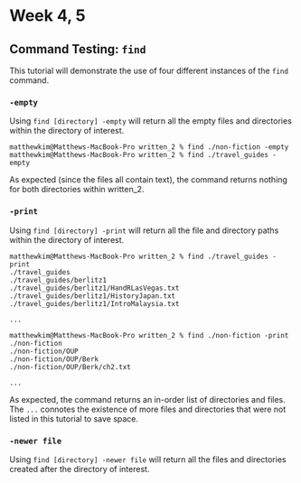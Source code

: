# Week 4, 5

## Command Testing: `find`
This tutorial will demonstrate the use of four different instances of the `find` command. 

### `-empty`
Using `find [directory] -empty` will return all the empty files and directories within the directory of interest.

```
matthewkim@Matthews-MacBook-Pro written_2 % find ./non-fiction -empty
matthewkim@Matthews-MacBook-Pro written_2 % find ./travel_guides -empty
```
As expected (since the files all contain text), the command returns nothing for both directories within written_2. 

### `-print`
Using `find [directory] -print` will return all the file and directory paths within the directory of interest. 

```
matthewkim@Matthews-MacBook-Pro written_2 % find ./travel_guides -print
./travel_guides
./travel_guides/berlitz1
./travel_guides/berlitz1/HandRLasVegas.txt
./travel_guides/berlitz1/HistoryJapan.txt
./travel_guides/berlitz1/IntroMalaysia.txt

...

matthewkim@Matthews-MacBook-Pro written_2 % find ./non-fiction -print  
./non-fiction
./non-fiction/OUP
./non-fiction/OUP/Berk
./non-fiction/OUP/Berk/ch2.txt

...
```
As expected, the command returns an in-order list of directories and files. The `...` connotes the existence of more files and directories that were not listed in this tutorial to save space. 

### `-newer file`
Using `find [directory] -newer file` will return all the files and directories created after the directory of interest. 


